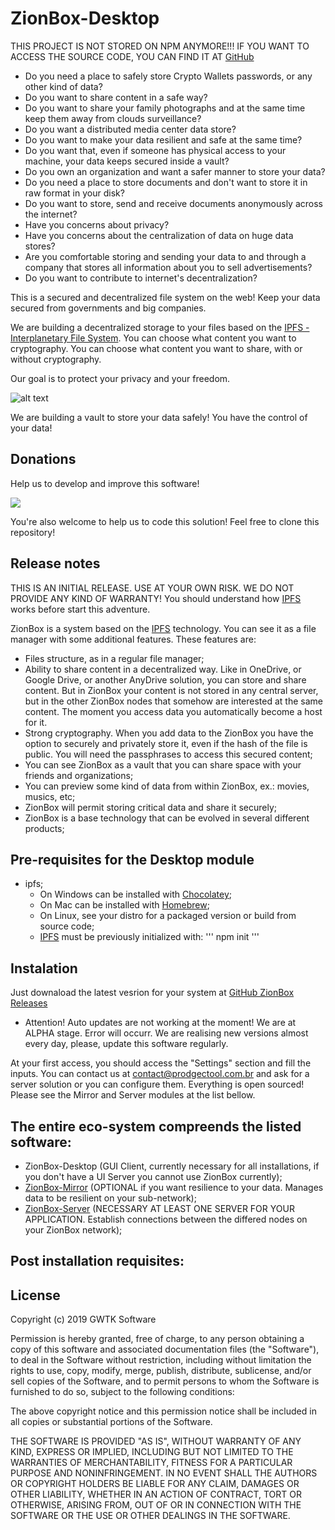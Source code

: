 # ZionBox-Desktop

THIS PROJECT IS NOT STORED ON NPM ANYMORE!!! IF YOU WANT TO ACCESS THE SOURCE CODE, YOU CAN FIND IT AT [GitHub](https://github.com/paulorieck/ZionBox-Desktop)

- Do you need a place to safely store Crypto Wallets passwords, or any other kind of data?
- Do you want to share content in a safe way?
- Do you want to share your family photographs and at the same time keep them away from clouds surveillance?
- Do you want a distributed media center data store?
- Do you want to make your data resilient and safe at the same time?
- Do you want that, even if someone has physical access to your machine, your data keeps secured inside a vault?
- Do you own an organization and want a safer manner to store your data?
- Do you need a place to store documents and don't want to store it in raw format in your disk?
- Do you want to store, send and receive documents anonymously across the internet?
- Have you concerns about privacy?
- Have you concerns about the centralization of data on huge data stores?
- Are you comfortable storing and sending your data to and through a company that stores all information about you to sell advertisements?
- Do you want to contribute to internet's decentralization?

This is a secured and decentralized file system on the web! Keep your data secured from governments and big companies.

We are building a decentralized storage to your files based on the [IPFS - Interplanetary File System](https://ipfs.io). You can choose what content you want to cryptography. You can choose what content you want to share, with or without cryptography.

Our goal is to protect your privacy and your freedom.

![alt text](https://www.gwtk.com.br/imagens_publicas/5d53fa6669775.jpg)

We are building a vault to store your data safely! You have the control of your data!

## Donations
Help us to develop and improve this software!

[![](https://www.paypalobjects.com/en_US/i/btn/btn_donateCC_LG.gif)](https://www.paypal.com/cgi-bin/webscr?cmd=_s-xclick&hosted_button_id=BPL6U33XS9HYA)

You're also welcome to help us to code this solution! Feel free to clone this repository!

## Release notes
THIS IS AN INITIAL RELEASE. USE AT YOUR OWN RISK. WE DO NOT PROVIDE ANY KIND OF WARRANTY! You should understand how [IPFS](https://ipfs.io) works before start this adventure.

ZionBox is a system based on the [IPFS](https://ipfs.io) technology. You can see it as a file manager with some additional features. These features are:

- Files structure, as in a regular file manager;
- Ability to share content in a decentralized way. Like in OneDrive, or Google Drive, or another AnyDrive solution, you can store and share content. But in ZionBox your content is not stored in any central server, but in the other ZionBox nodes that somehow are interested at the same content. The moment you access data you automatically become a host for it.
- Strong cryptography. When you add data to the ZionBox you have the option to securely and privately store it, even if the hash of the file is public. You will need the passphrases to access this secured content;
- You can see ZionBox as a vault that you can share space with your friends and organizations;
- You can preview some kind of data from within ZionBox, ex.: movies, musics, etc;
- ZionBox will permit storing critical data and share it securely;
- ZionBox is a base technology that can be evolved in several different products;

## Pre-requisites for the Desktop module
- ipfs;
    - On Windows can be installed with [Chocolatey](https://www.chocolatey.org/);
    - On Mac can be installed with [Homebrew](https://brew.sh/);
    - On Linux, see your distro for a packaged version or build from source code;
    - [IPFS](https://ipfs.io) must be previously initialized with: 
    '''
    npm init
    '''

## Instalation
Just downaload the latest vesrion for your system at [GitHub ZionBox Releases](https://github.com/paulorieck/ZionBox-Desktop/releases)
- Attention! Auto updates are not working at the moment! We are at ALPHA stage. Error will occurr. We are realising new versions almost every day, please, update this software regularly.

At your first access, you should access the "Settings" section and fill the inputs. You can contact us at contact@prodgectool.com.br and ask for a server solution or you can configure them. Everything is open sourced! Please see the Mirror and Server modules at the list bellow.

## The entire eco-system compreends the listed software:
- ZionBox-Desktop (GUI Client, currently necessary for all installations, if you don't have a UI Server you cannot use ZionBox currently);
- [ZionBox-Mirror](https://www.npmjs.com/package/zionbox-mirror) (OPTIONAL if you want resilience to your data. Manages data to be resilient on your sub-network);
- [ZionBox-Server](https://www.npmjs.com/package/zionboxserver) (NECESSARY AT LEAST ONE SERVER FOR YOUR APPLICATION. Establish connections between the differed nodes on your ZionBox network);

## Post installation requisites:

## License
Copyright (c) 2019 GWTK Software

 Permission is hereby granted, free of charge, to any person obtaining a copy
 of this software and associated documentation files (the "Software"), to deal
 in the Software without restriction, including without limitation the rights
 to use, copy, modify, merge, publish, distribute, sublicense, and/or sell
 copies of the Software, and to permit persons to whom the Software is
 furnished to do so, subject to the following conditions:

 The above copyright notice and this permission notice shall be included in
 all copies or substantial portions of the Software.

 THE SOFTWARE IS PROVIDED "AS IS", WITHOUT WARRANTY OF ANY KIND, EXPRESS OR
 IMPLIED, INCLUDING BUT NOT LIMITED TO THE WARRANTIES OF MERCHANTABILITY,
 FITNESS FOR A PARTICULAR PURPOSE AND NONINFRINGEMENT. IN NO EVENT SHALL THE
 AUTHORS OR COPYRIGHT HOLDERS BE LIABLE FOR ANY CLAIM, DAMAGES OR OTHER
 LIABILITY, WHETHER IN AN ACTION OF CONTRACT, TORT OR OTHERWISE, ARISING FROM,
 OUT OF OR IN CONNECTION WITH THE SOFTWARE OR THE USE OR OTHER DEALINGS IN
 THE SOFTWARE.